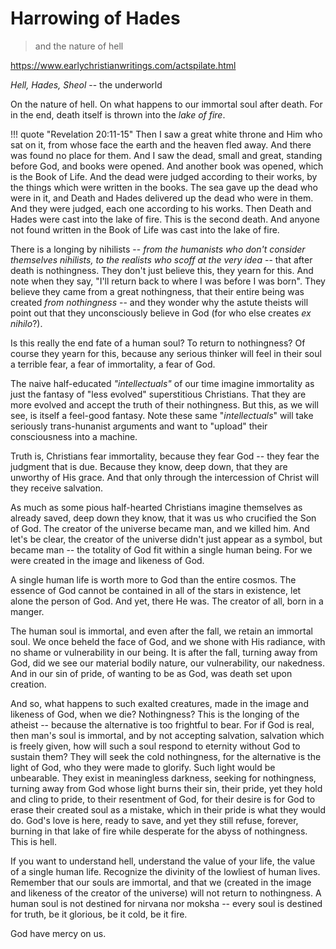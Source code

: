 # Harrowing of Hades

> and the nature of hell



https://www.earlychristianwritings.com/actspilate.html


*Hell, Hades, Sheol* -- the underworld


On the nature of hell.
On what happens to our immortal soul
 after death.
For in the end, death itself is thrown into the *lake of fire*.

!!! quote "Revelation 20:11-15"
    Then I saw a great white throne and Him who sat on it, from whose face the earth and the heaven fled away. And there was found no place for them. 
    And I saw the dead, small and great, standing before God, and books were opened. And another book was opened, which is the Book of Life. And the dead were judged according to their works, by the things which were written in the books. 
    The sea gave up the dead who were in it, and Death and Hades delivered up the dead who were in them. And they were judged, each one according to his works. 
    Then Death and Hades were cast into the lake of fire. This is the second death. 
    And anyone not found written in the Book of Life was cast into the lake of fire.

There is a longing by nihilists
 -- *from
 the humanists who don't consider
 themselves nihilists, to the
 realists who scoff at the very idea* --
 that after death is nothingness.
They don't just believe this, 
 they yearn for this.
And note when they say,
 "I'll return back to where I was
 before I was born".
They believe they came from a
 great nothingness,
 that their entire being
 was created *from nothingness*
 -- and they wonder why the
 astute theists will point out
 that they unconsciously believe in God
 (for who else creates *ex nihilo*?).

Is this really the end fate
 of a human soul? 
To return to nothingness?
Of course they yearn for this,
 because any serious thinker
 will feel in their soul
 a terrible fear, a fear of immortality,
 a fear of God.

The naive half-educated *"intellectuals"*
 of our time imagine immortality
 as just the
 fantasy of "less evolved"
 superstitious Christians.
That they are more evolved and accept
 the truth of their nothingness.
But this, as we will see, is itself
 a feel-good fantasy.
Note these same "*intellectuals*"
 will take seriously 
 trans-hunanist
 arguments
 and want to "upload" their consciousness
 into a machine.

Truth is, Christians fear immortality,
 because they fear God -- they fear
 the judgment that is due.
Because they know, deep down, that they
 are unworthy of His grace.
And that only through the intercession
 of Christ will they receive salvation.

As much as some pious half-hearted
 Christians imagine themselves as already
 saved, deep down they know,
 that it was us
 who crucified the Son of God.
The creator of the universe became man,
 and we killed him.
And let's be clear, the creator of
 the universe didn't just appear as 
 a symbol, but became man --
 the totality of God fit within
 a single human being.
For we were created in the image
 and likeness of God.

A single human life is worth more to God
 than the entire cosmos.
The essence of God cannot be contained
 in all of the stars in existence,
 let alone the person of God.
And yet, there He was.
The creator of all, born in a manger.

The human soul is immortal, and even after the fall, we retain an immortal soul.
We once beheld the face of God,
 and we shone with His radiance,
 with no shame or vulnerability in
 our being.
It is after the fall, turning away
 from God, did we see our material
 bodily nature, our vulnerability,
 our nakedness.
And in our sin of pride, of wanting
 to be as God,
 was death set upon creation.

And so, what happens to such exalted
 creatures, made in the image and likeness
 of God, when we die?
Nothingness?
This is the longing of the atheist -- because the alternative is too frightful to bear.
For if God is real, then man's soul 
 is immortal,
 and by not accepting salvation,
 salvation
 which is freely given, how will
 such a soul respond to eternity
 without God to sustain them?
They will seek the cold nothingness,
 for the alternative is the light of
 God, who they were made to glorify.
Such light would be unbearable.
They exist in meaningless darkness,
 seeking for nothingness, turning
 away from God whose light
 burns their sin, their pride, yet they
 hold and cling to pride,
 to their resentment of God,
 for their desire is for God
 to erase their created soul as a mistake,
 which in their pride is what they would do.
God's love is here, ready to
 save, and yet they still refuse, forever,
 burning in that lake of fire while desperate for
 the abyss of nothingness.
This is hell.

If you want to understand hell,
 understand the value of your life,
 the value of a single human life.
Recognize the divinity of the lowliest
 of human lives.
Remember that our souls are immortal,
 and that we
 (created in the image and likeness of the creator of the universe)
 will not return to nothingness.
A human soul is not destined for nirvana nor moksha --
 every soul is destined for truth, be it glorious, be it cold, be it fire.
 
God have mercy on us.








